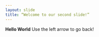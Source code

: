 ```yaml
---
layout: slide
title: “Welcome to our second slide!”
---
```

**Hello World**
Use the left arrow to go back!
